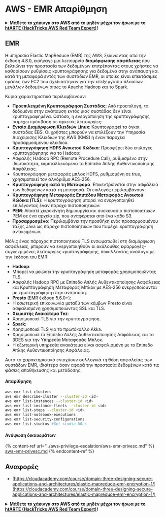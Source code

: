 # AWS - EMR Απαρίθμηση

<details>

<summary><strong>Μάθετε το χάκινγκ στο AWS από το μηδέν μέχρι τον ήρωα με το</strong> <a href="https://training.hacktricks.xyz/courses/arte"><strong>htARTE (HackTricks AWS Red Team Expert)</strong></a><strong>!</strong></summary>

Άλλοι τρόποι υποστήριξης του HackTricks:

* Αν θέλετε να δείτε την **εταιρεία σας διαφημισμένη στο HackTricks** ή να **κατεβάσετε το HackTricks σε μορφή PDF** ελέγξτε τα [**ΣΧΕΔΙΑ ΣΥΝΔΡΟΜΗΣ**](https://github.com/sponsors/carlospolop)!
* Αποκτήστε το [**επίσημο PEASS & HackTricks swag**](https://peass.creator-spring.com)
* Ανακαλύψτε [**την Οικογένεια PEASS**](https://opensea.io/collection/the-peass-family), τη συλλογή μας από αποκλειστικά [**NFTs**](https://opensea.io/collection/the-peass-family)
* **Εγγραφείτε** στην 💬 [**ομάδα Discord**](https://discord.gg/hRep4RUj7f) ή στην [**ομάδα τηλεγραφήματος**](https://t.me/peass) ή **ακολουθήστε** μας στο **Twitter** 🐦 [**@hacktricks\_live**](https://twitter.com/hacktricks\_live)**.**
* **Μοιραστείτε τα χάκινγκ κόλπα σας υποβάλλοντας PRs** στα [**HackTricks**](https://github.com/carlospolop/hacktricks) και [**HackTricks Cloud**](https://github.com/carlospolop/hacktricks-cloud) αποθετήρια του github.

</details>

## EMR

Η υπηρεσία Elastic MapReduce (EMR) της AWS, ξεκινώντας από την έκδοση 4.8.0, εισήγαγε μια λειτουργία **διαμόρφωσης ασφάλειας** που βελτιώνει την προστασία των δεδομένων επιτρέποντας στους χρήστες να καθορίσουν ρυθμίσεις κρυπτογράφησης για δεδομένα στην ανάπαυση και κατά τη μεταφορά εντός των συστάδων EMR, οι οποίες είναι επεκτάσιμες ομάδες των EC2 που σχεδιάστηκαν για την επεξεργασία πλαισίων μεγάλων δεδομένων όπως το Apache Hadoop και το Spark.

Κύρια χαρακτηριστικά περιλαμβάνουν:

* **Προεπιλεγμένη Κρυπτογράφηση Συστάδας**: Από προεπιλογή, τα δεδομένα στην ανάπαυση εντός μιας συστάδας δεν είναι κρυπτογραφημένα. Ωστόσο, η ενεργοποίηση της κρυπτογράφησης παρέχει πρόσβαση σε αρκετές λειτουργίες:
* **Ενιαία Διαμόρφωση Κλειδιών Linux**: Κρυπτογραφεί τα όγκοι συστάδας EBS. Οι χρήστες μπορούν να επιλέξουν την Υπηρεσία Διαχείρισης Κλειδιών της AWS (KMS) ή έναν παροχέα προσαρμοσμένου κλειδιού.
* **Κρυπτογράφηση HDFS Ανοικτού Κώδικα**: Προσφέρει δύο επιλογές κρυπτογράφησης για το Hadoop:
* Ασφαλής Hadoop RPC (Remote Procedure Call), ρυθμισμένο στην ιδιωτικότητα, εκμεταλλευόμενο το Επίπεδο Απλής Αυθεντικοποίησης Ασφάλειας.
* Κρυπτογράφηση μεταφοράς μπλοκ HDFS, ρυθμισμένη σε true, χρησιμοποιεί τον αλγόριθμο AES-256.
* **Κρυπτογράφηση κατά τη Μεταφορά**: Επικεντρώνεται στην ασφάλεια των δεδομένων κατά τη μεταφορά. Οι επιλογές περιλαμβάνουν:
* **Κρυπτογράφηση Μεταφοράς Επιπέδου Μεταφοράς Ανοικτού Κώδικα (TLS)**: Η κρυπτογράφηση μπορεί να ενεργοποιηθεί επιλέγοντας έναν πάροχο πιστοποιητικών:
* **PEM**: Απαιτεί χειροκίνητη δημιουργία και συσκευασία πιστοποιητικών PEM σε ένα αρχείο zip, που αναφέρεται από ένα κάδο S3.
* **Προσαρμοσμένο**: Περιλαμβάνει την προσθήκη ενός προσαρμοσμένου τάξης Java ως πάροχο πιστοποιητικών που παρέχει κρυπτογράφηση αντικειμένων.

Μόλις ένας πάροχος πιστοποιητικού TLS ενσωματωθεί στη διαμόρφωση ασφάλειας, μπορούν να ενεργοποιηθούν οι ακόλουθες εφαρμογές-συγκεκριμένες λειτουργίες κρυπτογράφησης, ποικίλλοντας ανάλογα με την έκδοση του EMR:

* **Hadoop**:
* Μπορεί να μειώσει την κρυπτογράφηση μεταφοράς χρησιμοποιώντας TLS.
* Ασφαλής Hadoop RPC με Επίπεδο Απλής Αυθεντικοποίησης Ασφάλειας και Κρυπτογράφηση Μεταφοράς Μπλοκ με AES-256 ενεργοποιούνται με κρυπτογράφηση στην ανάπαυση.
* **Presto** (EMR έκδοση 5.6.0+):
* Η εσωτερική επικοινωνία μεταξύ των κόμβων Presto είναι ασφαλισμένη χρησιμοποιώντας SSL και TLS.
* **Χειριστής Ανακάτεμα Tez**:
* Χρησιμοποιεί TLS για την κρυπτογράφηση.
* **Spark**:
* Χρησιμοποιεί TLS για το πρωτόκολλο Akka.
* Χρησιμοποιεί το Επίπεδο Απλής Αυθεντικοποίησης Ασφάλειας και το 3DES για την Υπηρεσία Μεταφοράς Μπλοκ.
* Η εξωτερική υπηρεσία ανακάτεμα είναι ασφαλισμένη με το Επίπεδο Απλής Αυθεντικοποίησης Ασφάλειας.

Αυτά τα χαρακτηριστικά ενισχύουν συλλογικά τη θέση ασφαλείας των συστάδων EMR, ιδιαίτερα όσον αφορά την προστασία δεδομένων κατά τις φάσεις αποθήκευσης και μετάδοσης. 

#### Απαρίθμηση
```bash
aws emr list-clusters
aws emr describe-cluster --cluster-id <id>
aws emr list-instances --cluster-id <id>
aws emr list-instance-fleets --cluster-id <id>
aws emr list-steps --cluster-id <id>
aws emr list-notebook-executions
aws emr list-security-configurations
aws emr list-studios #Get studio URLs
```
#### Ανύψωση δικαιωμάτων

{% content-ref url="../aws-privilege-escalation/aws-emr-privesc.md" %}
[aws-emr-privesc.md](../aws-privilege-escalation/aws-emr-privesc.md)
{% endcontent-ref %}

## Αναφορές

* [https://cloudacademy.com/course/domain-three-designing-secure-applications-and-architectures/elastic-mapreduce-emr-encryption-1/](https://cloudacademy.com/course/domain-three-designing-secure-applications-and-architectures/elastic-mapreduce-emr-encryption-1/)

<details>

<summary><strong>Μάθετε το χάκινγκ στο AWS από το μηδέν μέχρι τον ήρωα με το</strong> <a href="https://training.hacktricks.xyz/courses/arte"><strong>htARTE (HackTricks AWS Red Team Expert)</strong></a><strong>!</strong></summary>

Άλλοι τρόποι υποστήριξης του HackTricks:

* Αν θέλετε να δείτε την **εταιρεία σας διαφημισμένη στο HackTricks** ή να **κατεβάσετε το HackTricks σε μορφή PDF** ελέγξτε τα [**ΣΧΕΔΙΑ ΣΥΝΔΡΟΜΗΣ**](https://github.com/sponsors/carlospolop)!
* Αποκτήστε το [**επίσημο PEASS & HackTricks swag**](https://peass.creator-spring.com)
* Ανακαλύψτε [**Την Οικογένεια PEASS**](https://opensea.io/collection/the-peass-family), τη συλλογή μας από αποκλειστικά [**NFTs**](https://opensea.io/collection/the-peass-family)
* **Εγγραφείτε στη** 💬 [**ομάδα Discord**](https://discord.gg/hRep4RUj7f) ή στη [**ομάδα telegram**](https://t.me/peass) ή **ακολουθήστε** μας στο **Twitter** 🐦 [**@hacktricks\_live**](https://twitter.com/hacktricks\_live)**.**
* **Μοιραστείτε τα χάκινγκ κόλπα σας υποβάλλοντας PRs στα** [**HackTricks**](https://github.com/carlospolop/hacktricks) και [**HackTricks Cloud**](https://github.com/carlospolop/hacktricks-cloud) αποθετήρια στο GitHub.

</details>
